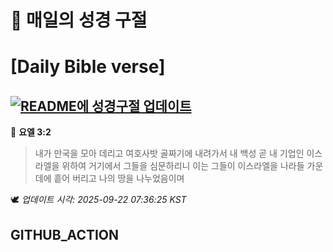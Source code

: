 # 🙏 매일의 성경 구절
# [Daily Bible verse]
## [![README에 성경구절 업데이트](https://github.com/DONGSUKA/first_test/actions/workflows/update-readme-bible.yml/badge.svg)](https://github.com/DONGSUKA/first_test/actions/workflows/update-readme-bible.yml)
<!-- START_BIBLE_VERSE -->
📖 **요엘 3:2**
> 내가 만국을 모아 데리고 여호사밧 골짜기에 내려가서 내 백성 곧 내 기업인 이스라엘을 위하여 거기에서 그들을 심문하리니 이는 그들이 이스라엘을 나라들 가운데에 흩어 버리고 나의 땅을 나누었음이며

🕊️ _업데이트 시각: 2025-09-22 07:36:25 KST_
  <!-- END_BIBLE_VERSE -->
## GITHUB_ACTION
